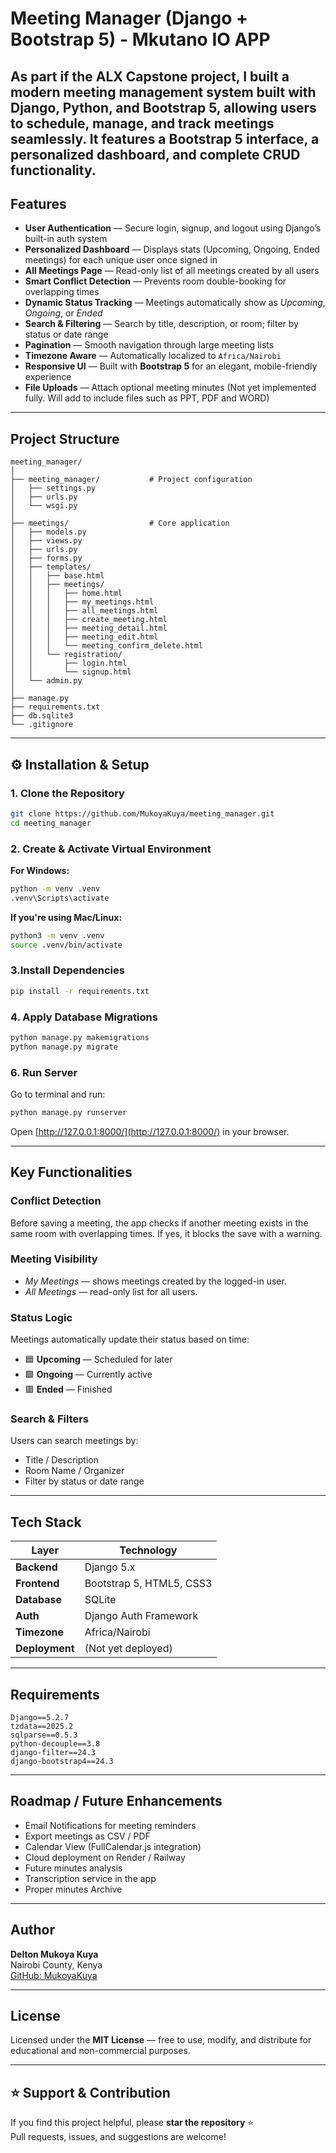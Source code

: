 # Meeting Manager (Django + Bootstrap 5) - Mkutano IO APP

As part if the ALX Capstone project, I built a modern meeting management system built with **Django**, **Python**, and **Bootstrap 5**, allowing users to **schedule, manage, and track meetings** seamlessly.  It features a **Bootstrap 5 interface**, a personalized dashboard, and complete **CRUD functionality**.  
---

## Features

- **User Authentication** — Secure login, signup, and logout using Django’s built-in auth system  
- **Personalized Dashboard** — Displays stats (Upcoming, Ongoing, Ended meetings) for each unique user once signed in  
- **All Meetings Page** — Read-only list of all meetings created by all users   
- **Smart Conflict Detection** — Prevents room double-booking for overlapping times  
- **Dynamic Status Tracking** — Meetings automatically show as *Upcoming*, *Ongoing*, or *Ended*  
- **Search & Filtering** — Search by title, description, or room; filter by status or date range  
- **Pagination** — Smooth navigation through large meeting lists  
- **Timezone Aware** — Automatically localized to `Africa/Nairobi`  
- **Responsive UI** — Built with **Bootstrap 5** for an elegant, mobile-friendly experience  
- **File Uploads** — Attach optional meeting minutes (Not yet implemented fully. Will add to include files such as PPT, PDF and WORD)  

---

## Project Structure

```
meeting_manager/
│
├── meeting_manager/           # Project configuration
│   ├── settings.py
│   ├── urls.py
│   └── wsgi.py
│
├── meetings/                  # Core application
│   ├── models.py
│   ├── views.py
│   ├── urls.py
│   ├── forms.py
│   ├── templates/
│   │   ├── base.html
│   │   ├── meetings/
│   │   │   ├── home.html
│   │   │   ├── my_meetings.html
│   │   │   ├── all_meetings.html
│   │   │   ├── create_meeting.html
│   │   │   ├── meeting_detail.html
│   │   │   ├── meeting_edit.html
│   │   │   └── meeting_confirm_delete.html
│   │   └── registration/
│   │       ├── login.html
│   │       └── signup.html
│   └── admin.py
│
├── manage.py
├── requirements.txt
├── db.sqlite3
└── .gitignore
```

---

## ⚙️ Installation & Setup

### 1. Clone the Repository
```bash
git clone https://github.com/MukoyaKuya/meeting_manager.git
cd meeting_manager
```
### 2. Create & Activate Virtual Environment

**For Windows:**
```bash
python -m venv .venv
.venv\Scripts\activate
```

**If you're using Mac/Linux:**
```bash
python3 -m venv .venv
source .venv/bin/activate
```

### 3.Install Dependencies
```bash
pip install -r requirements.txt
```

### 4. Apply Database Migrations
```bash
python manage.py makemigrations
python manage.py migrate
```

### 6. Run Server
Go to terminal and run:
```bash
python manage.py runserver
```

Open [http://127.0.0.1:8000/](http://127.0.0.1:8000/) in your browser.

---

## Key Functionalities

### Conflict Detection
Before saving a meeting, the app checks if another meeting exists in the same room with overlapping times. If yes, it blocks the save with a warning.

### Meeting Visibility
- *My Meetings* — shows meetings created by the logged-in user.  
- *All Meetings* — read-only list for all users.

### Status Logic
Meetings automatically update their status based on time:
- 🟦 **Upcoming** — Scheduled for later  
- 🟩 **Ongoing** — Currently active  
- 🟥 **Ended** — Finished

### Search & Filters
Users can search meetings by:
- Title / Description  
- Room Name / Organizer  
- Filter by status or date range

---

## Tech Stack

| Layer | Technology |
|-------|-------------|
| **Backend** | Django 5.x |
| **Frontend** | Bootstrap 5, HTML5, CSS3 |
| **Database** | SQLite |
| **Auth** | Django Auth Framework |
| **Timezone** | Africa/Nairobi |
| **Deployment** |(Not yet deployed)|

---

## Requirements

```
Django==5.2.7
tzdata==2025.2
sqlparse==0.5.3
python-decouple==3.8
django-filter==24.3
django-bootstrap4==24.3
```

---

## Roadmap / Future Enhancements

- Email Notifications for meeting reminders  
- Export meetings as CSV / PDF  
- Calendar View (FullCalendar.js integration)  
- Cloud deployment on Render / Railway  
- Future minutes analysis
- Transcription service in the app
- Proper minutes Archive

---

## Author

**Delton Mukoya Kuya**  
Nairobi County, Kenya  
[GitHub: MukoyaKuya](https://github.com/MukoyaKuya)

---

## License
Licensed under the **MIT License** — free to use, modify, and distribute for educational and non-commercial purposes.

---

## ⭐ Support & Contribution
If you find this project helpful, please **star the repository** ⭐  
Pull requests, issues, and suggestions are welcome!
